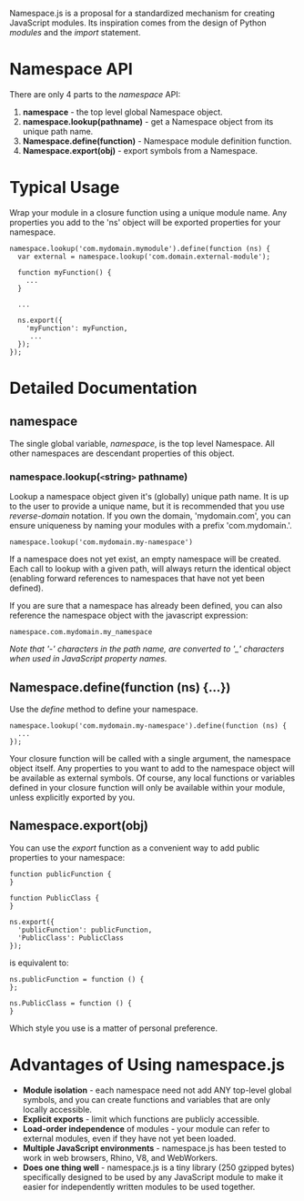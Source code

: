 Namespace.js is a proposal for a standardized mechanism for creating
JavaScript modules. Its inspiration comes from the design of Python *modules* and the *import* statement.

# Namespace API

There are only 4 parts to the *namespace* API:

1. **namespace** - the top level global Namespace object.
2. **namespace.lookup(pathname)** - get a Namespace object from its unique path name.
3. **Namespace.define(function)** - Namespace module definition function.
4. **Namespace.export(obj)** - export symbols from a Namespace.


# Typical Usage

Wrap your module in a closure function using a unique module name.
Any properties you add to the 'ns' object will be exported properties
for your namespace.

    namespace.lookup('com.mydomain.mymodule').define(function (ns) {
      var external = namespace.lookup('com.domain.external-module');

      function myFunction() {
        ...
      }

      ...

      ns.export({
        'myFunction': myFunction,
         ...
      });
    });


# Detailed Documentation

## namespace

The single global variable, *namespace*, is the top level Namespace.  All other
namespaces are descendant properties of this object.

### namespace.lookup(`<`string`>` pathname)

Lookup a namespace object given it's (globally) unique path name.  It is up to the user
to provide a unique name, but it is recommended that you use *reverse-domain* notation.
If you own the domain, 'mydomain.com', you can ensure uniqueness by naming your modules
with a prefix 'com.mydomain.'.

    namespace.lookup('com.mydomain.my-namespace')

If a namespace does not yet exist, an empty namespace will be created.  Each call to
lookup with a given path, will always return the identical object (enabling forward
references to namespaces that have not yet been defined).

If you are sure that a namespace has already been defined, you can also reference the
namespace object with the javascript expression:

    namespace.com.mydomain.my_namespace

*Note that '-' characters in the path name, are converted to '_' characters when used in
JavaScript property names.*

## Namespace.define(function (ns) {...})

Use the *define* method to define your namespace.

    namespace.lookup('com.mydomain.my-namespace').define(function (ns) {
      ...
    });

Your closure function will be called with a single argument, the namespace object itself.  Any properties to you want to add to the namespace object will be available as external symbols.  Of course, any
local functions or variables defined in your closure function will
only be available within your module, unless explicitly exported by you.

## Namespace.export(obj)

You can use the *export* function as a convenient way to add public properties to your namespace:

    function publicFunction {
    }

    function PublicClass {
    }

    ns.export({
      'publicFunction': publicFunction,
      'PublicClass': PublicClass
    });

is equivalent to:

    ns.publicFunction = function () {
    };

    ns.PublicClass = function () {
    }

Which style you use is a matter of personal preference.


# Advantages of Using namespace.js

- **Module isolation** - each namespace need not add ANY top-level
  global symbols, and you can create functions and variables that are
  only locally accessible.
- **Explicit exports** - limit which functions are publicly
  accessible.
- **Load-order independence** of modules - your module can refer to
  external modules, even if they have not yet been loaded.
- **Multiple JavaScript environments** - namespace.js has been tested to work in web
  browsers, Rhino, V8, and WebWorkers.
- **Does one thing well** - namespace.js is a tiny library (250 gzipped bytes)
  specifically designed to be used by any JavaScript module to make it
  easier for independently written modules to be used together.
